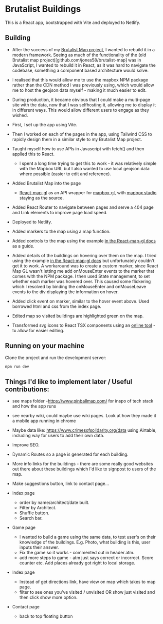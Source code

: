 # Brutalist Buildings

This is a React app, bootstrapped with Vite and deployed to Netlify.

## Building

- After the success of my [Brutalist Map project](github.com/jones58/brutalist-map), I wanted to rebuild it in a modern framework. Seeing as much of the functionality of the (old Brutalist map project)[github.com/jones58/brutalist-map] was in JavaScript, I wanted to rebuild it in React, as it was hard to navigate the codebase, something a component based architecture would solve.
- I realised that this would allow me to use the mapbox NPM package rather than the CDN method I was previously using, which would allow me to host the geojson data myself - making it much easier to edit.
- During production, it became obvious that I could make a multi-page site with the data, now that I was selfhosting it, allowing me to display it in different ways. This would allow different users to engage as they wished.
- First, I set up the app using Vite.
- Then I worked on each of the pages in the app, using Tailwind CSS to rapidly design them in a similar style to my Brutalist Map project.
- Taught myself how to use APIs in Javascript with fetch() and then applied this to React.

  - I spent a long time trying to get this to work - it was relatively simple with the Mapbox URL but I also wanted to use local geojson data where possible (easier to edit and reference).

- Added Brutalist Map into the page

  - [React-map-gl](https://github.com/visgl/react-map-gl) as an API wrapper for [mapbox-gl](https://github.com/mapbox/mapbox-gl-js), with [mapbox studio](https://www.mapbox.com/studio/) staying as the source.

- Added React Router to navigate between pages and serve a 404 page and Link elements to improve page load speed.
- Deployed to Netlify.
- Added markers to the map using a map function.
- Added controls to the map using the example [in the React-map-gl docs](https://github.com/visgl/react-map-gl/blob/7.1-release/examples/controls/src/app.tsx) as a guide.
- Added details of the buildings on hovering over them on the map. I tried using the example [in the React-map-gl docs](http://visgl.github.io/react-map-gl/examples/geojson) but unfortunately couldn't get it to work. A workaround was to create a custom marker, since React Map GL wasn't letting me add onMouseEnter events to the marker that comes with the NPM package. I then used State management, to set whether each marker was hovered over. This caused some flickering which I resolved by binding the onMouseEnter and onMouseLeave events to the div displaying the information on hover.
- Added click event on marker, similar to the hover event above. Used borrowed html and css from the index page.
- Edited map so visited buildings are highlighted green on the map.
- Transformed svg icons to React TSX components using an [online tool](https://react-svgr.com/) - to allow for easier editing.

## Running on your machine

Clone the project and run the development server:

```bash
npm run dev
```

## Things I'd like to implement later / Useful contributions:

- see maps folder -https://www.pinballmap.com/ for inspo of tech stack and how the app runs
- see nearby wiki, could maybe use wiki pages. Look at how they made it a mobile app running in chrome
- Maybe data like: https://www.crimesofsolidarity.org/data using Airtable, including way for users to add their own data.
- Improve SEO.
- Dynamic Routes so a page is generated for each building.
- More info links for the buildings - there are some really good websites out there about these buildings which I'd like to signpost to users of the map.
- Make suggestions button, link to contact page...
- Index page
  - order by name/architect/date built.
  - Filter by Architect.
  - Shuffle button.
  - Search bar.
- Game page
  - I wanted to build a game using the same data, to test user's on their knowledge of the buildings. E.g. Photo, what building is this, user inputs their answer.
  - Fix the game so it works - commented out in header atm.
  - add more steps to game - atm just says correct or incorrect. Score counter etc. Add places already got right to local storage.
- Index page

  - Instead of get directions link, have view on map which takes to map page.
  - filter to see ones you've visited / unvisited OR show just visited and then click show more option.

- Contact page
  - back to top floating button
